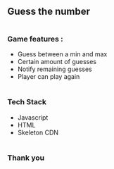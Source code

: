 ## Guess the number
#

### Game features :
- Guess between a min and max
- Certain amount of guesses
- Notify remaining guesses
- Player can play again
# 
### Tech Stack
- Javascript
- HTML
- Skeleton CDN
#
### Thank you

